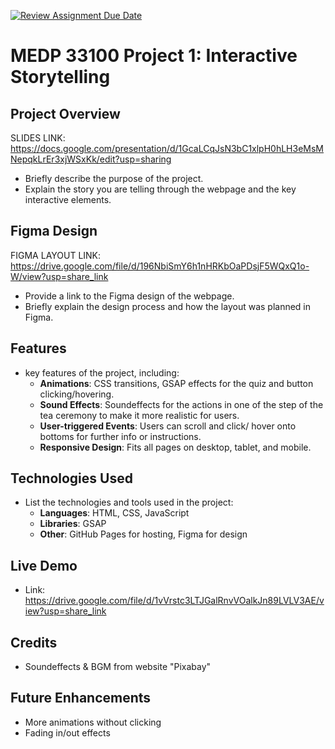 [![Review Assignment Due Date](https://classroom.github.com/assets/deadline-readme-button-22041afd0340ce965d47ae6ef1cefeee28c7c493a6346c4f15d667ab976d596c.svg)](https://classroom.github.com/a/2JhgCWku)
# MEDP 33100 Project 1: Interactive Storytelling

## Project Overview
SLIDES LINK: https://docs.google.com/presentation/d/1GcaLCqJsN3bC1xlpH0hLH3eMsMNepqkLrEr3xjWSxKk/edit?usp=sharing

- Briefly describe the purpose of the project.
- Explain the story you are telling through the webpage and the key interactive elements.

## Figma Design
FIGMA LAYOUT LINK: https://drive.google.com/file/d/196NbiSmY6h1nHRKbOaPDsjF5WQxQ1o-W/view?usp=share_link

- Provide a link to the Figma design of the webpage.
- Briefly explain the design process and how the layout was planned in Figma.

## Features

- key features of the project, including:
    - **Animations**: CSS transitions, GSAP effects for the quiz and button clicking/hovering.
    - **Sound Effects**: Soundeffects for the actions in one of the step of the tea ceremony to make it more realistic for users.
    - **User-triggered Events**: Users can scroll and click/ hover onto bottoms for further info or instructions.
    - **Responsive Design**: Fits all pages on desktop, tablet, and mobile.

## Technologies Used

- List the technologies and tools used in the project:
    - **Languages**: HTML, CSS, JavaScript
    - **Libraries**: GSAP
    - **Other**: GitHub Pages for hosting, Figma for design

## Live Demo

- Link: https://drive.google.com/file/d/1vVrstc3LTJGalRnvVOalkJn89LVLV3AE/view?usp=share_link

## Credits

- Soundeffects & BGM from website "Pixabay"


## Future Enhancements

- More animations without clicking
- Fading in/out effects
